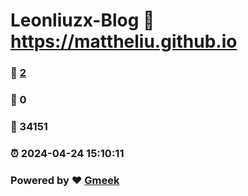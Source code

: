 # Leonliuzx-Blog :link: https://mattheliu.github.io 
### :page_facing_up: [2](https://mattheliu.github.io/tag.html) 
### :speech_balloon: 0 
### :hibiscus: 34151 
### :alarm_clock: 2024-04-24 15:10:11 
### Powered by :heart: [Gmeek](https://github.com/Meekdai/Gmeek)
